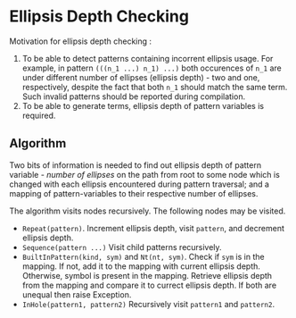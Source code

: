 # Ellipsis Depth Checking

Motivation for ellipsis depth checking :

1. To be able to detect patterns containing incorrent ellipsis usage. For example, in pattern `(((n_1 ...) n_1) ...)` both occurences of `n_1` are under different number of ellipses (ellipsis depth) - two and one, respectively, despite the fact that both `n_1` should match the same term. Such invalid patterns should be reported during compilation.
2. To be able to generate terms, ellipsis depth of pattern variables is required.


## Algorithm

Two bits of information is needed to find out ellipsis depth of pattern variable - *number of ellipses* on the path from root to some node which is changed with each ellipsis encountered during pattern traversal; and a mapping of pattern-variables to their respective number of ellipses.

The algorithm visits nodes recursively. The following nodes may be visited.

* `Repeat(pattern)`. Increment ellipsis depth, visit `pattern`, and decrement ellipsis depth.
* `Sequence(pattern ...)` Visit child patterns recursively.
* `BuiltInPattern(kind, sym)` and `Nt(nt, sym)`. Check if `sym` is in the mapping. If not, add it to the mapping with current ellipsis depth. Otherwise, symbol is present in the mapping. Retrieve ellipsis depth from the mapping and compare it to currect ellipsis depth. If both are unequal then raise Exception.
* `InHole(pattern1, pattern2)` Recursively visit `pattern1` and `pattern2`.


